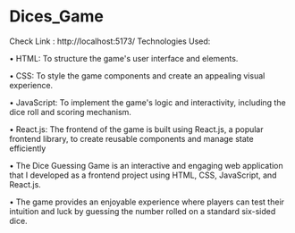 # Dices_Game
Check Link : http://localhost:5173/
Technologies Used:

• HTML: To structure the game's user interface and 
elements.

• CSS: To style the game components and create an 
appealing visual experience.

• JavaScript: To implement the game's logic and 
interactivity, including the dice roll and scoring 
mechanism.

• React.js: The frontend of the game is built using 
React.js, a popular frontend library, to create reusable 
components and manage state efficiently

• The Dice Guessing Game is an interactive and  engaging web application that I developed as a frontend  project using HTML, CSS, JavaScript, and React.js. 

• The game provides an enjoyable experience where  players can test their intuition and luck by guessing the  number rolled on a standard six-sided dice.

